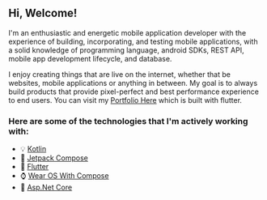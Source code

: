 Hi, Welcome!
------------

I'm an enthusiastic and energetic mobile application developer with the experience of building, incorporating, and testing mobile applications, with a solid knowledge of programming language, android SDKs, REST API, mobile app development lifecycle, and database.

I enjoy creating things that are live on the internet, whether that be websites, mobile applications or anything in between. My goal is to always build products that provide pixel-perfect and best performance experience to end users. You can visit my [Portfolio Here](https://ghaleprachan.github.io/#/) which is built with flutter.

### Here are some of the technologies that I'm actively working with:

- 💡   [Kotlin](https://kotlinlang.org/docs/getting-started.html#is-anything-missing) 
- 🚀  [Jetpack Compose](https://developer.android.com/jetpack/compose)
- 👯  [Flutter](https://docs.flutter.dev/)
- ⌚  [Wear OS With Compose](https://developer.android.com/training/wearables)
- 🔭  [Asp.Net Core](https://docs.microsoft.com/en-us/aspnet/core/?view=aspnetcore-6.0)
